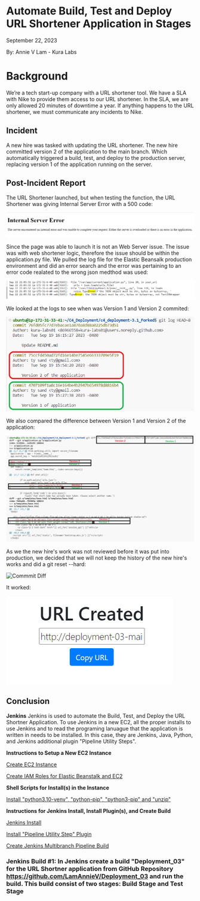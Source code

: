 # Automate Build, Test and Deploy URL Shortener Application in Stages

September 22, 2023

By:  Annie V Lam - Kura Labs

# Background

We’re a tech start-up company with a URL shortener tool. We have a SLA with Nike to provide them access to our URL shortener. In the SLA, we are only allowed 20 minutes of downtime a year. If anything happens to the URL shortener, we must communicate any incidents to Nike.

## Incident

A new hire was tasked with updating the URL shortener. The new hire committed version 2 of the application to the main branch. Which automatically triggered a build, test, and deploy to the production server, replacing version 1 of the application running on the server.

## Post-Incident Report
The URL Shortener launched, but when testing the function, the URL Shortener was giving Internal Server Error with a 500 code:

![URL ERROR](Images/URL_Shortener_Error500.png)

Since the page was able to launch it is not an Web Server issue.  The issue was with web shortener logic, therefore the issue should be within the application.py file.
We pulled the log file for the Elastic Beansalk production environment and did an error search and the error was pertaining to an error code realated to the wrong json medthod was used:

![JSON METHOD ERROR](Images/EBS_Error_Log.png)

We looked at the logs to see when was Version 1 and Version 2 commited:

![Commmit Versions](Images/git_commit_v2.png)

We also compared the difference between Version 1 and Version 2 of the application:

![Commmit Diff](Images/git_diff.png)

As we the new hire's work was not reviewed before it was put into production, we decided that we will not keep the history of the new hire's works and did a git reset --hard:

![Commmit Diff](git_reset_hard.png)

It worked:

![Commmit Diff](Images/URL_Created2.png)

## Conclusion

**Jenkins**
Jenkins is used to automate the Build, Test, and Deploy the URL Shortner Application.  To use Jenkins in a new EC2, all the proper installs to use Jenkins and to read the programing lanuague that the application is written in needs to be installed. In this case, they are Jenkins, Java, Python, and Jenkins additional plugin "Pipeline Utility Steps".

**Instructions to Setup a New EC2 Instance**

[Create EC2 Instance](https://github.com/LamAnnieV/Create_EC2_Instance/blob/main/Create_EC2_Instance.md)

[Create IAM Roles for Elastic Beanstalk and EC2](https://github.com/LamAnnieV/Setup_AWS/blob/main/Create_AWS_IAM_Roles.md)

**Shell Scripts for Install(s) in the Instance**

[Install "python3.10-venv", "python-pip", "python3-pip" and "unzip"](https://github.com/LamAnnieV/Instance_Installs/blob/main/02_other_installs.sh)

**Instructions for Jenkins Install, Install Plugin(s), and Create Build**

[Jenkins Install](https://github.com/LamAnnieV/Instance_Installs/blob/main/01_jenkins_installs.sh)

[Install "Pipeline Utility Step" Plugin](https://github.com/LamAnnieV/Jenkins/blob/main/Install_Pipeline_Utility_Step_Plugin.md)

[Create Jenkins Multibranch Pipeline Build](https://github.com/LamAnnieV/Jenkins/blob/main/Jenkins_Multibranch_Pipeline_Build.md)

### Jenkins Build #1:  In Jenkins create a build "Deployment_03" for the URL Shortner application from GitHub Repository https://github.com/LamAnnieV/Deployment_03 and run the build.  This build consist of two stages:  Build Stage and Test Stage


  

  

  
